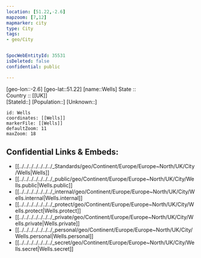 ```yaml
---
location: [51.22,-2.6] 
mapzoom: [7,12] 
mapmarker: city 
type: City
tags:
- geo/City


SpocWebEntityId: 35531
isDeleted: false
confidential: public

---
```

[geo-lon::-2.6] 
[geo-lat::51.22] 
[name::Wells] 
State ::  
Country :: [[UK]]  
[StateId::] 
[Population::] 
[Unknown::] 


```leaflet
id: Wells
coordinates: [[Wells]] 
markerFile: [[Wells]] 
defaultZoom: 11 
maxZoom: 18
```


## Confidential Links & Embeds: 
- [[../../../../../../../_Standards/geo/Continent/Europe/Europe~North/UK/City/Wells|Wells]] 
- [[../../../../../../../_public/geo/Continent/Europe/Europe~North/UK/City/Wells.public|Wells.public]] 
- [[../../../../../../../_internal/geo/Continent/Europe/Europe~North/UK/City/Wells.internal|Wells.internal]] 
- [[../../../../../../../_protect/geo/Continent/Europe/Europe~North/UK/City/Wells.protect|Wells.protect]] 
- [[../../../../../../../_private/geo/Continent/Europe/Europe~North/UK/City/Wells.private|Wells.private]] 
- [[../../../../../../../_personal/geo/Continent/Europe/Europe~North/UK/City/Wells.personal|Wells.personal]] 
- [[../../../../../../../_secret/geo/Continent/Europe/Europe~North/UK/City/Wells.secret|Wells.secret]] 
